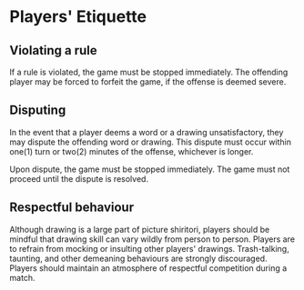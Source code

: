 # Players' Etiquette

## Violating a rule

If a rule is violated, the game must be stopped immediately. The offending player may be forced to forfeit the game, if the offense is deemed severe.

## Disputing

In the event that a player deems a word or a drawing unsatisfactory, they may dispute the offending word or drawing. This dispute must occur within one(1) turn or two(2) minutes of the offense, whichever is longer.

Upon dispute, the game must be stopped immediately. The game must not proceed until the dispute is resolved.

## Respectful behaviour

Although drawing is a large part of picture shiritori, players should be mindful that drawing skill can vary wildly from person to person. Players are to refrain from mocking or insulting other players' drawings. Trash-talking, taunting, and other demeaning behaviours are strongly discouraged. Players should maintain an atmosphere of respectful competition during a match.
